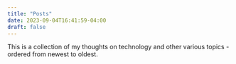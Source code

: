 ```yaml
---
title: "Posts"
date: 2023-09-04T16:41:59-04:00
draft: false
---
```


This is a collection of my thoughts on technology and other various topics - ordered from newest to oldest.